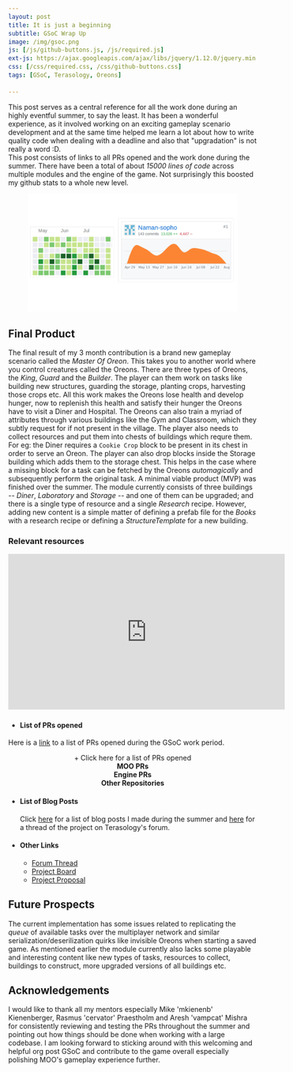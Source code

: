 ```yaml
---
layout: post
title: It is just a beginning
subtitle: GSoC Wrap Up
image: /img/gsoc.png
js: [/js/github-buttons.js, /js/required.js]
ext-js: https://ajax.googleapis.com/ajax/libs/jquery/1.12.0/jquery.min.js
css: [/css/required.css, /css/github-buttons.css]
tags: [GSoC, Terasology, Oreons]

---
```

This post serves as a central reference for all the work done during an highly eventful summer, to say the least. It has been a wonderful experience, as it involved working on an exciting gameplay scenario development and at the same time helped me learn a lot about how to write quality
code when dealing with a deadline and also that "upgradation" is not really a word :D.  
This post consists of links to all PRs opened and the work done during the summer. There have been a total of about *15000 lines of code* across multiple modules and the engine of the game. Not surprisingly this boosted my github stats to a whole new level.

<div align="center">
<figure>
<img src="/img/contri.jpg">
</figure>
</div>

## Final Product
The final result of my 3 month contribution is a brand new gameplay scenario called the *Master Of Oreon*. This takes you to another world where you control creatures called the Oreons. There are three types of Oreons, the _King_, _Guard_ and the _Builder_. The player can 
 them work on tasks like building new structures, guarding the storage, planting crops, harvesting those crops etc.
All this work makes the Oreons lose health and develop hunger, now to replenish this health and satisfy their hunger the Oreons have to visit a Diner and Hospital. The Oreons can also train a myriad of attributes through various buildings like the Gym and Classroom, which they subtly 
request for if not present in the village. The player also needs to collect resources and put them into chests of buildings which requre them. For eg: the Diner requires a `Cookie Crop` block to be present in its chest in order to serve an Oreon. The player can also drop blocks inside the 
Storage building which adds them to the storage chest. This helps in the case where a missing block for a task can be fetched by the Oreons _automagically_ and subsequently perform the original task. A minimal viable product (MVP) was finished over the summer. 
 The module currently consists of three buildings -- _Diner_, _Laboratory_ and _Storage_ -- and one of them can be upgraded; and there is a single type of resource and a single _Research_  recipe.  However, adding new content is a simple matter of defining a prefab file for the _Books_ with a research
 recipe or defining a _StructureTemplate_ for a new building.

### Relevant resources
  
<div align="center">
<iframe width="560" height="315" src="https://www.youtube.com/embed/F5CGjjePnbA" frameborder="0" allow="autoplay; encrypted-media" allowfullscreen></iframe>
  </div>
  
  
- #### List of PRs opened
Here is a [link](https://github.com/pulls?utf8=%E2%9C%93&q=is%3Apr+created%3A2018-05-05..2018-08-13+author%3ANaman-sopho) to a list of PRs opened during the GSoC work period.

<div align="center">
<div class="collapsiblecontainer">
<div id="BTs" class="collapsibleheader">
<div style="text-color=white">  
+ Click here for a list of PRs opened
</div>
</div>
</div>
<div class="collapsiblecontent">
<b> MOO PRs </b><br>
<div class="github-button" url="https://github.com/Terasology/MasterOfOreon/pull/5"></div>
<div class="github-button" url="https://github.com/Terasology/MasterOfOreon/pull/6"></div>
<div class="github-button" url="https://github.com/Terasology/MasterOfOreon/pull/7"></div>
<div class="github-button" url="https://github.com/Terasology/MasterOfOreon/pull/8"></div>
<div class="github-button" url="https://github.com/Terasology/MasterOfOreon/pull/9"></div>
<div class="github-button" url="https://github.com/Terasology/MasterOfOreon/pull/10"></div>
<div class="github-button" url="https://github.com/Terasology/MasterOfOreon/pull/11"></div>
<div class="github-button" url="https://github.com/Terasology/MasterOfOreon/pull/19"></div>
<div class="github-button" url="https://github.com/Terasology/MasterOfOreon/pull/20"></div>
<div class="github-button" url="https://github.com/Terasology/MasterOfOreon/pull/21"></div>
<div class="github-button" url="https://github.com/Terasology/MasterOfOreon/pull/22"></div>
<div class="github-button" url="https://github.com/Terasology/MasterOfOreon/pull/23"></div>
<div class="github-button" url="https://github.com/Terasology/MasterOfOreon/pull/24"></div>
<div class="github-button" url="https://github.com/Terasology/MasterOfOreon/pull/25"></div>
<div class="github-button" url="https://github.com/Terasology/MasterOfOreon/pull/26"></div>
<div class="github-button" url="https://github.com/Terasology/MasterOfOreon/pull/27"></div>
<div class="github-button" url="https://github.com/Terasology/MasterOfOreon/pull/28"></div>
<b>Engine PRs</b><br>
<div class="github-button" url="https://github.com/MovingBlocks/Terasology/pull/3410"></div>
<div class="github-button" url="https://github.com/MovingBlocks/Terasology/pull/3401"></div>
<b>Other Repositories</b><br>
<div class="github-button" url="https://github.com/Terasology/StructureTemplates/pull/27"></div>
<div class="github-button" url="https://github.com/Terasology/Oreons/pull/3"></div>
<div class="github-button" url="https://github.com/Terasology/Oreons/pull/4"></div>
<div class="github-button" url="https://github.com/Terasology/DynamicCities/pull/32"></div>
<div class="github-button" url="https://github.com/Terasology/CombatSystem/pull/35"></div>
<div class="github-button" url="https://github.com/Terasology/Books/pull/16"></div>
<div class="github-button" url="https://github.com/Terasology/ChangingBlocks/pull/3"></div>
<div class="github-button" url="https://github.com/Terasology/Behaviors/pull/14"></div>
</div>
</div>

- #### List of Blog Posts
  Click [here](https://naman-sopho.github.io/tags#GSoC) for a list of blog posts I made during the summer and [here](https://forum.terasology.org/threads/gsoc-2018-renovation-of-masteroforeon.2171/) for a thread of the project on Terasology's forum.
- #### Other Links
  - [Forum Thread](https://forum.terasology.org/threads/gsoc-2018-renovation-of-masteroforeon.2171/)
  - [Project Board](http://github.com/Terasology/projects/10)
  - [Project Proposal](https://drive.google.com/file/d/14q2m16WKgZCy5iVQbfsceRXeI7N8Wa5b/view)

## Future Prospects
The current implementation has some issues related to replicating the _queue_ of available tasks over the multiplayer network and similar serialization/deserilization quirks like invisible Oreons when starting a saved game. As mentioned earlier the module currently also lacks some
playable and interesting content like new types of tasks, resources to collect, buildings to construct, more upgraded versions of all buildings etc.
## Acknowledgements
I would like to thank all my mentors especially Mike 'mkienenb' Kienenberger, Rasmus 'cervator' Praestholm and Aresh 'vampcat' Mishra for consistently reviewing and  testing the PRs throughout the summer and pointing out how things should be done when working with a large 
codebase. I am looking forward to sticking around with this welcoming and helpful org post GSoC and contribute to the game overall especially polishing MOO's gameplay experience further.